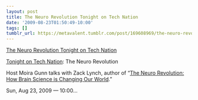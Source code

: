 ```yaml
---
layout: post
title: The Neuro Revolution Tonight on Tech Nation
date: '2009-08-23T01:50:49-10:00'
tags: []
tumblr_url: https://metavalent.tumblr.com/post/169608969/the-neuro-revolution-tonight-on-tech-nation
---
```

[The Neuro Revolution Tonight on Tech Nation](http://metavalent.com/?p=1093)  

[Tonight on Tech Nation](http://bit.ly/zacknation): The Neuro Revolution

Host Moira Gunn talks with Zack Lynch, author of “[The Neuro Revolution: How Brain Science is Changing Our World](http://www.amazon.com/Neuro-Revolution-Brain-Science-Changing/dp/0312378629/ref=sr_1_1?ie=UTF8&s=books&qid=1251028172&sr=8-1).”

Sun, Aug 23, 2009 — 10:00…

